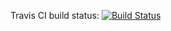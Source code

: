 Travis CI build status:
[![Build Status](https://travis-ci.com/daschindler/gomux.svg?branch=main)](https://travis-ci.com/daschindler/gomux)
